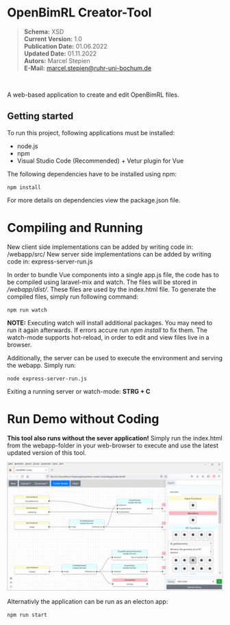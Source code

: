 # OpenBimRL Creator-Tool

> **Schema:** XSD <br>
> **Current Version:** 1.0 <br>
> **Publication Date:** 01.06.2022 <br>
> **Updated Date:** 01.11.2022 <br>
> **Autors:** Marcel Stepien <br>
> **E-Mail:** marcel.stepien@ruhr-uni-bochum.de
<br>


A web-based application to create and edit OpenBimRL files. 

## Getting started

To run this project, following applications must be installed:

- node.js
- npm
- Visual Studio Code (Recommended) + Vetur plugin for Vue


The following dependencies have to be installed using npm:


```shell
npm install
```

For more details on dependencies view the package.json file.

# Compiling and Running

New client side implementations can be added by writing code in: /webapp/src/
New server side implementations can be added by writing code in: express-server-run.js

In order to bundle Vue components into a single app.js file, the code has to be compiled using laravel-mix and watch. The files will be stored in */webapp/dist/*. These files are used by the index.html file. To generate the compiled files, simply run following command:

```shell
npm run watch
```

**NOTE:** Executing watch will install additional packages. You may need to run it again afterwards. If errors accure run *npm install* to fix them. The watch-mode supports hot-reload, in order to edit and view files live in a browser. 

Additionally, the server can be used to execute the environment and serving the webapp. Simply run:

```shell
node express-server-run.js
```

Exiting a running server or watch-mode: **STRG + C**


# Run Demo without Coding

**This tool also runs without the sever application!** Simply run the index.html from the webapp-folder in your web-browser to execute and use the latest updated version of this tool.

![OpenBimRL-Creator-Tool demo](images/app-demo.png "Demo")


Alternativly the application can be run as an electon app:

```shell
npm run start
```